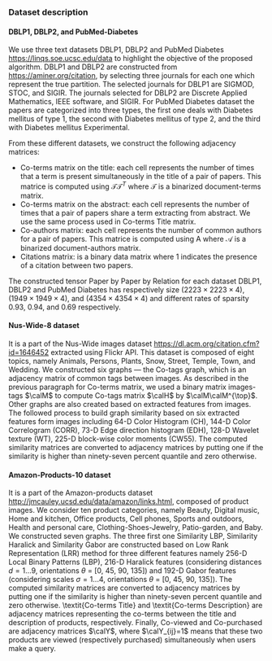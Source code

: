 ### Dataset description
#### DBLP1, DBLP2, and PubMed-Diabetes
We use three text datasets DBLP1, DBLP2 and PubMed Diabetes https://linqs.soe.ucsc.edu/data to highlight the objective of the proposed algorithm. DBLP1 and DBLP2 are constructed from https://aminer.org/citation, by selecting three journals for each one which represent the true partition.
The selected journals for DBLP1 are SIGMOD, STOC, and SIGIR. The journals selected for DBLP2 are Discrete Applied Mathematics, IEEE software, and SIGIR. For PubMed Diabetes dataset the papers are categorized into three types, the first one deals with Diabetes mellitus of type 1, the second with Diabetes mellitus of type 2, and the third with Diabetes mellitus Experimental.

From these different datasets, we construct the following adjacency matrices: 

- Co-terms matrix on the title: each cell represents the number of  times that a term is present simultaneously in the title of a pair of papers. This matrice is computed using $\mathcal{T}\mathcal{T}^{T}$ where $\mathcal{T}$ is a binarized document-terms matrix.
- Co-terms matrix on the abstract: each cell represents the number of times that a pair of papers share a term extracting from abstract. We use the same process used in Co-terms Title matrix. 
- Co-authors matrix: each cell represents the number of common authors for a pair of papers. This matrice is computed using A where $\mathcal{A}$ is a binarized document-authors matrix.
- Citations matrix: is a binary data matrix where 1 indicates the presence of a citation between two papers. 

The constructed tensor Paper by Paper by Relation for each dataset DBLP1, DBLP2 and  PubMed Diabetes has respectively size $(2223 \times 2223 \times 4)$, $(1949 \times 1949 \times 4)$, and $(4354 \times 4354 \times 4)$ and different rates of sparsity 0.93, 0.94, and 0.69 respectively.

#### Nus-Wide-8 dataset
It is a part of the Nus-Wide images dataset https://dl.acm.org/citation.cfm?id=1646452 extracted using Flickr API. This dataset is composed of eight topics, namely Animals, Persons, Plants, Snow, Street, Temple, Town, and Wedding. We constructed six graphs — the Co-tags graph, which is an adjacency matrix of common tags between images. As described in the previous paragraph for Co-terms matrix, we used a binary matrix images-tags $\calM$ to compute Co-tags matrix $\calH$ by $\calM\calM^{\top}$. Other graphs are also created based on extracted features from images. The followed process to build graph similarity based on six extracted features form images including 64-D Color Histogram (CH), 144-D Color Correlogram (CORR), 73-D Edge direction histogram (EDH), 128-D Wavelet texture (WT), 225-D block-wise color moments (CW55). The computed similarity matrices are converted to adjacency matrices by putting one if the similarity is higher than ninety-seven percent quantile and zero otherwise. 

#### Amazon-Products-10 dataset

It is a part of the Amazon-products dataset http://jmcauley.ucsd.edu/data/amazon/links.html, composed of product images. We consider ten product categories, namely Beauty, Digital music, Home and kitchen, Office products, Cell phones, Sports and outdoors, Health and personal care, Clothing-Shoes-Jewelry, Patio-garden, and Baby. We constructed seven graphs. The three first one Similarity LBP, Similarity Haralick and Similarity Gabor are constructed based on Low Rank Representation (LRR) method for three different features namely 256-D Local Binary Patterns (LBP), 216-D Haralick features  (considering distances $d= 1\ldots9$, orientations $\theta$ = [0, 45, 90, 135]) and 192-D Gabor features  (considering scales $\sigma = 1...4$, orientations $\theta$ = [0, 45, 90, 135]). The computed similarity matrices are converted to adjacency matrices by putting one if the similarity is higher than ninety-seven percent quantile and zero otherwise. \textit{Co-terms Title} and \textit{Co-terms Description} are adjacency matrices representing the co-terms between the title and description of products, respectively. Finally, Co-viewed and Co-purchased are adjacency matrices $\calY$, where $\calY_{ij}=1$ means that these two products are viewed (respectively purchased) simultaneously when users make a query.   